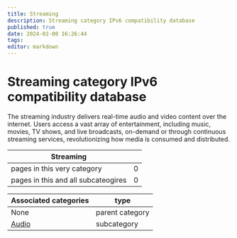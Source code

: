 ```yaml
---
title: Streaming
description: Streaming category IPv6 compatibility database
published: true
date: 2024-02-08 16:26:44 
tags:
editor: markdown
---
```


# Streaming category IPv6 compatibility database


The streaming industry delivers real-time audio and video content over the internet. Users access a vast array of entertainment, including music, movies, TV shows, and live broadcasts, on-demand or through continuous streaming services, revolutionizing how media is consumed and distributed.


| Streaming   |   |
| - | - |
| pages in this very category | 0 |
| pages in this and all subcateogires | 0 |

| Associated categories | type |
| - | - |
| None | parent category |
| [Audio](./Audio) | subcategory || [Video](./Video) | subcategory |